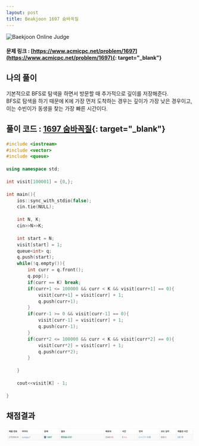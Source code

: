 ```yaml
---
layout: post
title: Beakjoon 1697 숨바꼭질
---
```


![Baekjoon Online Judge](https://onlinejudgeimages.s3-ap-northeast-1.amazonaws.com/images/boj-og-1200.png)

#### 문제 링크 : [https://www.acmicpc.net/problem/1697](https://www.acmicpc.net/problem/1697){: target="_blank"}


## 나의 풀이                   
기본적으로 BFS로 탐색을 하면서 방문할 때 추가적으로 깊이를 저장해준다.                    
BFS로 탐색을 하기 때문에 K에 가장 먼저 도착하는 경우는 깊이가 가장 낮은 경우이고, 이는 수빈이가 동생을 찾는 가장 빠른 시간이다.                         
 
## 풀이 코드 : [1697 숨바꼭질](https://github.com/sun-pyo/algorithm/blob/main/Beakjoon/1697_bfs.cpp){: target="_blank"}

```c++
#include <iostream>
#include <vector>
#include <queue>

using namespace std;

int visit[100001] = {0,};

int main(){
    ios::sync_with_stdio(false);
    cin.tie(NULL);

    int N, K;
    cin>>N>>K;

    int start = N;
    visit[start] = 1;
    queue<int> q;
    q.push(start);
    while(!q.empty()){
        int curr = q.front();
        q.pop();
        if(curr == K) break;
        if(curr+1 <= 100000 && curr < K && visit[curr+1] == 0){
            visit[curr+1] = visit[curr] + 1;
            q.push(curr+1);
        }
        if(curr-1 >= 0 && visit[curr-1] == 0){
            visit[curr-1] = visit[curr] + 1;
            q.push(curr-1);
        }
        if(curr*2 <= 100000 && curr < K && visit[curr*2] == 0){
            visit[curr*2] = visit[curr] + 1;
            q.push(curr*2);
        }

    }

    cout<<visit[K] - 1;

}
```


## 채점결과
![49993](\algorithm\img\beakjoon_1697.PNG)
